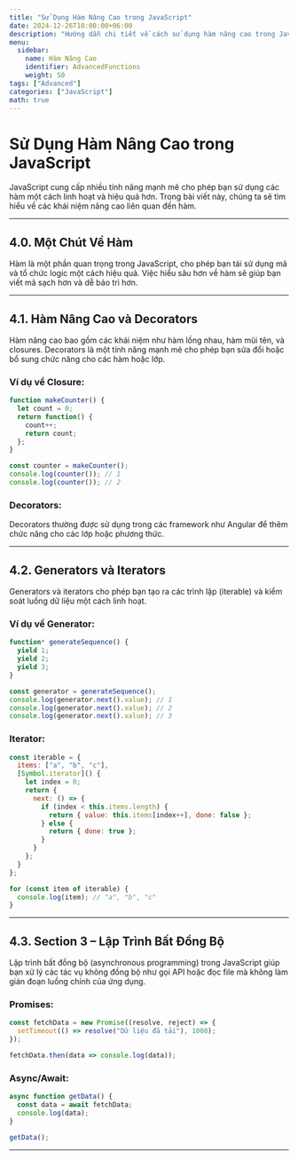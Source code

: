 ```yaml
---
title: "Sử Dụng Hàm Nâng Cao trong JavaScript"
date: 2024-12-26T10:00:00+06:00
description: "Hướng dẫn chi tiết về cách sử dụng hàm nâng cao trong JavaScript"
menu:
  sidebar:
    name: Hàm Nâng Cao
    identifier: AdvancedFunctions
    weight: 50
tags: ["Advanced"]
categories: ["JavaScript"]
math: true
---
```


# Sử Dụng Hàm Nâng Cao trong JavaScript

JavaScript cung cấp nhiều tính năng mạnh mẽ cho phép bạn sử dụng các hàm một cách linh hoạt và hiệu quả hơn. Trong bài viết này, chúng ta sẽ tìm hiểu về các khái niệm nâng cao liên quan đến hàm.

---

## 4.0. Một Chút Về Hàm

Hàm là một phần quan trọng trong JavaScript, cho phép bạn tái sử dụng mã và tổ chức logic một cách hiệu quả. Việc hiểu sâu hơn về hàm sẽ giúp bạn viết mã sạch hơn và dễ bảo trì hơn.

---

## 4.1. Hàm Nâng Cao và Decorators

Hàm nâng cao bao gồm các khái niệm như hàm lồng nhau, hàm mũi tên, và closures. Decorators là một tính năng mạnh mẽ cho phép bạn sửa đổi hoặc bổ sung chức năng cho các hàm hoặc lớp.

### Ví dụ về Closure:
```javascript
function makeCounter() {
  let count = 0;
  return function() {
    count++;
    return count;
  };
}

const counter = makeCounter();
console.log(counter()); // 1
console.log(counter()); // 2
```

### Decorators:
Decorators thường được sử dụng trong các framework như Angular để thêm chức năng cho các lớp hoặc phương thức.

---

## 4.2. Generators và Iterators

Generators và iterators cho phép bạn tạo ra các trình lặp (iterable) và kiểm soát luồng dữ liệu một cách linh hoạt.

### Ví dụ về Generator:
```javascript
function* generateSequence() {
  yield 1;
  yield 2;
  yield 3;
}

const generator = generateSequence();
console.log(generator.next().value); // 1
console.log(generator.next().value); // 2
console.log(generator.next().value); // 3
```

### Iterator:
```javascript
const iterable = {
  items: ["a", "b", "c"],
  [Symbol.iterator]() {
    let index = 0;
    return {
      next: () => {
        if (index < this.items.length) {
          return { value: this.items[index++], done: false };
        } else {
          return { done: true };
        }
      }
    };
  }
};

for (const item of iterable) {
  console.log(item); // "a", "b", "c"
}
```

---

## 4.3. Section 3 – Lập Trình Bất Đồng Bộ

Lập trình bất đồng bộ (asynchronous programming) trong JavaScript giúp bạn xử lý các tác vụ không đồng bộ như gọi API hoặc đọc file mà không làm gián đoạn luồng chính của ứng dụng.

### Promises:
```javascript
const fetchData = new Promise((resolve, reject) => {
  setTimeout(() => resolve("Dữ liệu đã tải"), 1000);
});

fetchData.then(data => console.log(data));
```

### Async/Await:
```javascript
async function getData() {
  const data = await fetchData;
  console.log(data);
}

getData();
```

---
